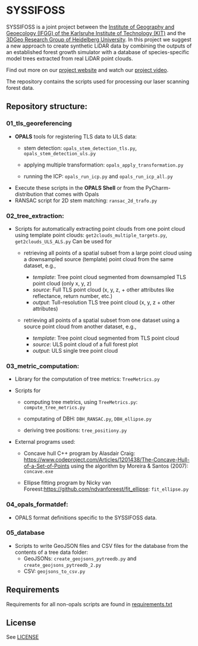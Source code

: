 # SYSSIFOSS

SYSSIFOSS is a joint project between the [Institute of Geography and Geoecology (IFGG) of the Karlsruhe Institute of Technology (KIT)](https://www.ifgg.kit.edu/english/index.php) and the [3DGeo Research Group of Heidelberg University](https://www.geog.uni-heidelberg.de/3dgeo/index_en.html). In this project we suggest a new approach to create synthetic LiDAR data by combining the outputs of an established forest growth simulator with a database of species-specific model trees extracted from real LiDAR point clouds.

Find out more on our [project website](www.uni-heidelberg.de/syssifoss) and watch our [project video](https://www.youtube.com/watch?v=B9yStyUBaa0&t=23s).

The repository contains the scripts used for processing our laser scanning forest data. 

## Repository structure:

### 01_tls_georeferencing
- **OPALS** tools for registering TLS data to ULS data: 
    - stem detection: `opals_stem_detection_tls.py`, `opals_stem_detection_uls.py`      
    - applying multiple transformation: `opals_apply_transformation.py`
      
    - running the ICP: `opals_run_icp.py` and `opals_run_icp_all.py`
- Execute these scripts in the **OPALS Shell** or from the PyCharm-distribution that comes with Opals
- RANSAC script for 2D stem matching: `ransac_2d_trafo.py`

### 02_tree_extraction:
- Scripts for automatically extracting point clouds from one point cloud using template point clouds: 
  `get2clouds_multiple_targets.py`, `get2clouds_ULS_ALS.py`
Can be used for
    - retrieving all points of a spatial subset from a large point cloud using a downsampled source (template) point cloud from the same dataset,
    e.g.,
        - *template*: Tree point cloud segmented from downsampled TLS point cloud (only x, y, z)
        - *source*: Full TLS point cloud (x, y, z, + other attributes like reflectance, return number, etc.)
        - *output*: Tull-resolution TLS tree point cloud (x, y, z + other attributes)
    
    - retrieving all points of a spatial subset from one dataset using a source point cloud from another dataset, e.g.,
        - *template*: Tree point cloud segmented from TLS point cloud
        - *source*: ULS point cloud of a full forest plot
        - *output*: ULS single tree point cloud
    
### 03_metric_computation:
- Library for the computation of tree metrics: `TreeMetrics.py`

- Scripts for 
    - computing tree metrics, using `TreeMetrics.py`: `compute_tree_metrics.py`
      
    - computating of DBH: `DBH_RANSAC.py`, `DBH_ellipse.py`
    
    - deriving tree positions: `tree_positiony.py`
    
- External programs used:
    - Concave hull C++ program by Alasdair Craig: https://www.codeproject.com/Articles/1201438/The-Concave-Hull-of-a-Set-of-Points
    using the algorithm by Moreira & Santos (2007): `concave.exe`
      
    - Ellipse fitting program by Nicky van Foreest:https://github.com/ndvanforeest/fit_ellipse: `fit_ellipse.py`

### 04_opals_formatdef:
- OPALS format definitions specific to the SYSSIFOSS data.


### 05_database
- Scripts to write GeoJSON files and CSV files for the database from the contents of a tree data folder: 
    - GeoJSONs: `create_geojsons_pytreedb.py` and `create_geojsons_pytreedb_2.py`
    - CSV: `geojsons_to_csv.py`

## Requirements

Requirements for all non-opals scripts are found in [requirements.txt](requirements.txt)

## License

See [LICENSE](LICENSE)
